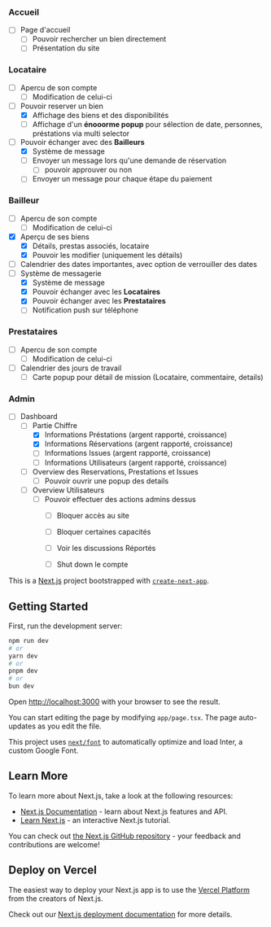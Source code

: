 ### Accueil
- [ ] Page d'accueil
    - [ ] Pouvoir rechercher un bien directement
    - [ ] Présentation du site

### Locataire
- [ ] Apercu de son compte
    - [ ] Modification de celui-ci
- [ ] Pouvoir reserver un bien
    - [x] Affichage des biens et des disponibilités
    - [ ] Affichage d'un **énooorme popup** pour sélection de date, personnes, préstations via multi selector

- [ ] Pouvoir échanger avec des **Bailleurs**
    - [x] Système de message
    - [ ] Envoyer un message lors qu'une demande de réservation
        - [ ] pouvoir approuver ou non
    - [ ] Envoyer un message pour chaque étape du paiement

### Bailleur
- [ ] Apercu de son compte
    - [ ] Modification de celui-ci
- [x] Aperçu de ses biens
    - [x] Détails, prestas associés, locataire
    - [x] Pouvoir les modifier (uniquement les détails)
- [ ] Calendrier des dates importantes, avec option de verrouiller des dates
- [ ] Système de messagerie
    - [x] Système de message
    - [x] Pouvoir échanger avec les **Locataires**
    - [x] Pouvoir échanger avec les **Prestataires**
    - [ ] Notification push sur téléphone

### Prestataires
- [ ] Apercu de son compte
    - [ ] Modification de celui-ci
- [ ] Calendrier des jours de travail
    - [ ] Carte popup pour détail de mission (Locataire, commentaire, details)

### Admin
- [ ] Dashboard
    - [ ] Partie Chiffre
        - [x] Informations Préstations (argent rapporté, croissance)
        - [x] Informations Réservations (argent rapporté, croissance)
        - [ ] Informations Issues (argent rapporté, croissance)
        - [ ] Informations Utilisateurs (argent rapporté, croissance)
    - [ ] Overview des Reservations, Prestations et Issues
        - [ ] Pouvoir ouvrir une popup des details

    - [ ] Overview Utilisateurs
        - [ ] Pouvoir effectuer des actions admins dessus
            - [ ] Bloquer accès au site
            - [ ] Bloquer certaines capacités
            - [ ] Voir les discussions Réportés
            - [ ] Shut down le compte


This is a [Next.js](https://nextjs.org/) project bootstrapped with [`create-next-app`](https://github.com/vercel/next.js/tree/canary/packages/create-next-app).

## Getting Started

First, run the development server:

```bash
npm run dev
# or
yarn dev
# or
pnpm dev
# or
bun dev
```

Open [http://localhost:3000](http://localhost:3000) with your browser to see the result.

You can start editing the page by modifying `app/page.tsx`. The page auto-updates as you edit the file.

This project uses [`next/font`](https://nextjs.org/docs/basic-features/font-optimization) to automatically optimize and load Inter, a custom Google Font.

## Learn More

To learn more about Next.js, take a look at the following resources:

- [Next.js Documentation](https://nextjs.org/docs) - learn about Next.js features and API.
- [Learn Next.js](https://nextjs.org/learn) - an interactive Next.js tutorial.

You can check out [the Next.js GitHub repository](https://github.com/vercel/next.js/) - your feedback and contributions are welcome!

## Deploy on Vercel

The easiest way to deploy your Next.js app is to use the [Vercel Platform](https://vercel.com/new?utm_medium=default-template&filter=next.js&utm_source=create-next-app&utm_campaign=create-next-app-readme) from the creators of Next.js.

Check out our [Next.js deployment documentation](https://nextjs.org/docs/deployment) for more details.

